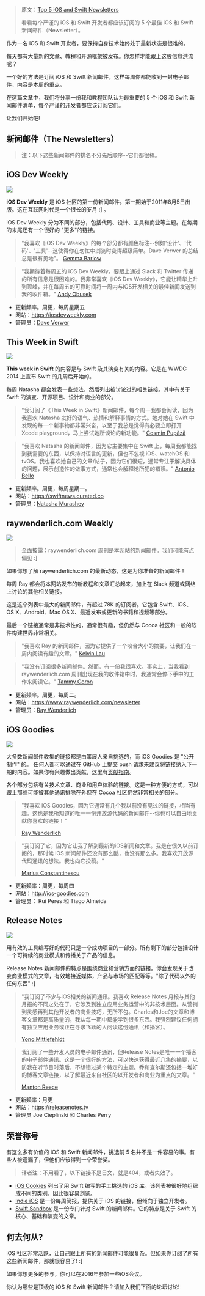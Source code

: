 > 原文：[Top 5 iOS and Swift Newsletters](https://www.raywenderlich.com/1156-top-5-ios-and-swift-newsletters)
>
> 看看每个严谨的 iOS 和 Swift 开发者都应该订阅的 5 个最佳 iOS 和 Swift 新闻邮件（Newsletter）。



作为一名 iOS 和 Swift 开发者，要保持自身技术始终处于最新状态是很难的。

每天都有大量新的文章、教程和开源框架被发布。你怎样才能跟上这股信息洪流呢？

一个好的方法是订阅 iOS 和 Swift 新闻邮件，这样每周你都能收到一封电子邮件，内容是本周的重点。

在这篇文章中，我们将分享一份我和教程团队认为最重要的 5 个 iOS 和 Swift 新闻邮件清单，每个严谨的开发者都应该订阅它们。

让我们开始吧!


## 新闻邮件（The Newsletters）

> 注：以下这些新闻邮件的排名不分先后顺序--它们都很棒。


## iOS Dev Weekly

![](https://koenig-media.raywenderlich.com/uploads/2016/04/dw.png)

**iOS Dev Weekly** 是 iOS 社区的第一份新闻邮件。第一期始于2011年8月5日出版。这在互联网时代是一个很长的岁月 :] 。

iOS Dev Weekly 分为不同的部分，包括代码、设计、工具和商业等主题。在每期的末尾还有一个很好的 "更多"的链接。

> "我喜欢《iOS Dev Weekly》的每个部分都有颜色标注--例如'设计'、'代码'、'工具'--这使得你在匆忙中浏览时变得超级简单。Dave Verwer 的总结总是很有见地"。
> [Gemma Barlow](https://www.raywenderlich.com/u/gemmakbarlow)

> "我期待着每周五的 iOS Dev Weekly。要跟上通过 Slack 和 Twitter 传递的所有信息是很困难的。我非常喜欢《iOS Dev Weekly》，它能让精华上升到顶峰，并在每周五的可靠时间将一周内与iOS开发相关的最佳新闻发送到我的收件箱。"
> [Andy Obusek](https://www.raywenderlich.com/u/obusek)

* 更新频率。周更，每周星期五
* 网站：https://iosdevweekly.com
* 管理员：[Dave Verwer](https://twitter.com/daveverwer)

## This Week in Swift

![](https://koenig-media.raywenderlich.com/uploads/2016/04/twis2.png)

**This week in Swift** 的内容是与 Swift 及其演变有关的内容。它是在 WWDC 2014 上宣布 Swift 的几周后开始的。

每周 Natasha 都会发表一些想法，然后列出被讨论过的相关链接。其中有关于 Swift 的演变、开源项目、设计和商业的部分。

> "我订阅了《This Week in Swift》新闻邮件，每个周一我都会阅读，因为我喜欢 Natasha 友好的语气、热情和解释事情的方式。她对她在 Swift 中发现的每一个新事物都非常兴奋，以至于我总是觉得有必要立即打开 Xcode playground，马上尝试她所谈论的新功能。"
> [Cosmin Pupăză](https://www.raywenderlich.com/u/ShogunKaramazov)

> "我喜欢 Natasha 的新闻邮件，因为它主要集中在 Swift 上，每周我都能找到我需要的东西，以保持对语言的更新，但也不忽视 iOS、watchOS 和 tvOS。我也喜欢她自己的文章/帖子，因为它们很短，通常专注于解决具体的问题，展示创造性的做事方式，通常也会解释她所犯的错误。"
> [Antonio Bello](https://www.raywenderlich.com/u/jeden)

* 更新频率。周更，每周星期一。
* 网站：https://swiftnews.curated.co
* 管理员：[Natasha Murashev](https://twitter.com/natashatherobot)


## raywenderlich.com Weekly

![](https://koenig-media.raywenderlich.com/uploads/2016/05/rw-weekly.png)


> 全面披露：raywenderlich.com 周刊是本网站的新闻邮件。我们可能有点偏见 :]

如果你想了解 raywenderlich.com 的最新动态，这是为你准备的新闻邮件！

每周 Ray 都会将本网站发布的新教程和文章汇总起来，加上在 Slack 频道或网络上讨论的其他相关链接。

这是这个列表中最大的新闻邮件，有超过 78K 的订阅者。它包含 Swift、iOS、OS X、Android、Mac OS X、最近发布或更新的书籍和视频等部分。

最后一个链接通常是非技术性的，通常很有趣，但仍然与 Cocoa 社区和一般的软件构建世界非常相关。

> "我喜欢 Ray 的新闻邮件，因为它提供了一个咬合大小的摘要，让我们在一周内阅读有趣的文章。"
> [Kelvin Lau](https://www.raywenderlich.com/u/kelvin_lau)

> "我没有订阅很多新闻邮件。然而，有一份我很喜欢。事实上，当我看到 raywenderlich.com 周刊出现在我的收件箱中时，我通常会停下手中的工作来阅读它。"
> [Tammy Coron](https://www.raywenderlich.com/u/paradox927)

* 更新频率。周更，每周二。
* 网站：https://www.raywenderlich.com/newsletter
* 管理员：[Ray Wenderlich](https://twitter.com/rwenderlich)

## iOS Goodies

![](https://koenig-media.raywenderlich.com/uploads/2016/04/ios-goodies.png)

大多数新闻邮件收集的链接都是由策展人亲自挑选的，而 iOS Goodies 是 "公开制作" 的。
任何人都可以通过在 GitHub 上提交 push 请求来建议将链接纳入下一期的内容。如果你有兴趣做出贡献，这里有[贡献指南](https://github.com/iOS-Goodies/iOS-Goodies/blob/main/CONTRIBUTING.md)。

各个部分包括有关技术文章、商业和用户体验的链接。这是一种方便的方式，可以跟上那些可能被其他通讯排除在外但在 Cocoa 社区仍然非常相关的部分。

> "我喜欢 iOS Goodies，因为它通常有几个我以前没有见过的链接，相当有趣。这也是我所知道的唯一一份开放源代码的新闻邮件--你也可以自由地贡献你喜欢的链接！"
>
> [Ray Wenderlich](http://www.raywenderlich.com/u/rwenderlich)

> "我订阅了它，因为它让我了解到最新的iOS新闻和文章。我是在很久以前订阅的，那时候 iOS 新闻邮件还没有那么酷，也没有那么多。我喜欢开放源代码通讯的想法。我也向它投稿。"
>
> [Marius Constantinescu](http://twitter.com/marius_const)

* 更新频率：周更，每周四
* 网站：http://ios-goodies.com
* 管理员： Rui Peres 和 Tiago Almeida



## Release Notes

![](https://koenig-media.raywenderlich.com/uploads/2016/04/release-notes.png)

用有效的工具编写好的代码只是一个成功项目的一部分。所有剩下的部分包括设计一个可持续的商业模式和传播关于产品的信息。

Release Notes 新闻邮件的特点是围绕商业和营销方面的链接。你会发现关于改变商业模式的文章，有效地接近媒体，产品与市场的匹配等等。"除了代码以外的任何东西" :]

> "我订阅了不少与iOS相关的新闻通讯。我喜欢 Release Notes 月报与其他月报的不同之处在于，它涉及到独立应用业务运营中的非技术层面。从营销到灵感再到其他开发者的商业技巧，无所不包。Charles和Joe的文章和博客文章都是高质量的，我从每一期中都能学到很多东西。我强烈建议任何拥有独立应用业务或正在寻求飞跃的人阅读这份通讯（和播客）。
>
> [Yono Mittlefehldt](http://twitter.com/yonomitt)

> 我订阅了一些开发人员的电子邮件通讯，但Release Notes是唯一一个播客的电子邮件通讯。这是一个很好的方法，可以快速获得最近几集的摘要，以防我在听节目时落后，不想错过某个特定的主题。乔和查尔斯还包括一堆好的博客文章链接，以了解最近来自社区的以开发者和商业为重点的文章。"
>
> [Manton Reece](http://www.manton.org/)

* 更新频率：月更
* 网站：https://releasenotes.tv
* 管理员 Joe Cieplinski 和 Charles Perry



## 荣誉称号

有这么多有价值的 iOS 和 Swift 新闻邮件，挑选前 5 名并不是一件容易的事。有些人被遗漏了，但他们应该得到一个荣誉奖。

> 译者注：不用看了，以下链接不是日文，就是404，或者失效了。

* [iOS Cookies](http://www.ioscookies.com/) 列出了用 Swift 编写的手工挑选的 iOS 库。该列表被很好地组织成不同的类别，因此很容易浏览。
* [Indie iOS](https://indieiosfocus.curated.co/) 是一份每周简报，提供关于 iOS 的链接，但倾向于独立开发者。
* [Swift Sandbox](http://swiftsandbox.io/) 是一份专门针对 Swift 的新闻邮件。它的特点是关于 Swift 的核心、基础和演变的文章。

## 何去何从?

iOS 社区非常活跃，让自己跟上所有的新闻邮件可能很复杂。但如果你订阅了所有这些新闻邮件，那就很容易了! :]

如果你想更多的参与，你可以在2016年参加一些iOS会议。

你认为哪些是顶级的 iOS 和 Swift 新闻邮件？请加入我们下面的论坛讨论!

